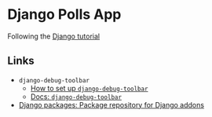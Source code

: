 # Django Polls App

Following the [Django tutorial](https://docs.djangoproject.com/en/5.1/intro/tutorial01/)

## Links

- `django-debug-toolbar`
  - [How to set up `django-debug-toolbar`](https://dev.to/sm0ke/django-debug-toolbar-how-to-configure-2ap9)
  - [Docs: `django-debug-toolbar`](https://django-debug-toolbar.readthedocs.io/en/latest/installation.html)
- [Django packages: Package repository for Django addons](https://djangopackages.org)